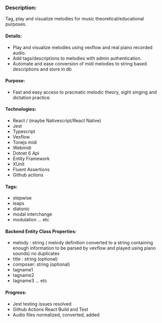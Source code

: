 ### Description:
Tag, play and visualize melodies for music theoretical/educational purposes.

#### Details:
- Play and visualize melodies using vexflow and real piano recorded audio.
- Add tags/descriptions to melodies with admin authentication. 
- Automate and ease conversion of midi melodies to string based descriptions and store in db

#### Purpose:
- Fast and easy access to pracmatic melodic theory, sight singing and dictation practice.

#### Technologies:
- React / (maybe Nativescript/React Native)
- Jest
- Typescript
- Vexflow
- Tonejs midi
- Webmidi
- Dotnet 6 Api
- Entity Framework
- XUnit
- Fluent Assertions
- Github actions

#### Tags:
- stepwise
- leaps
- diatonic
- modal interchange
- modulation ... etc

#### Backend Entity Class Properties:
- melody : string ( melody definition converted to a string containing enough information to be parsed by vexflow and played using piano sounds) no duplicates
- title : string (optional)
- composer: string (optional)
- tagname1
- tagname2
- tagname3 ... etc

#### Progress:
- Jest testing issues resolved
- Github Actions React Build and Test
- Audio files normalized, converted, added 